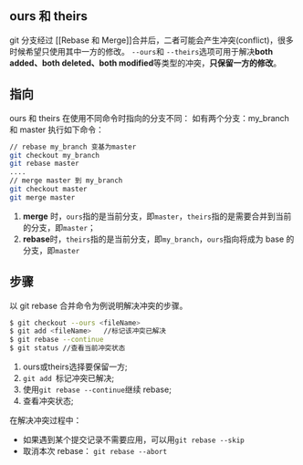 ## ours 和 theirs
git 分支经过 [[Rebase 和 Merge]]合并后，二者可能会产生冲突(conflict)，很多时候希望只使用其中一方的修改。
`--ours`和 `--theirs`选项可用于解决**both added、both deleted、both modified**等类型的冲突，**只保留一方的修改**。

## 指向
ours 和 theirs 在使用不同命令时指向的分支不同：
如有两个分支：my_branch 和 master
执行如下命令：
```bash
// rebase my_branch 变基为master
git checkout my_branch
git rebase master
....
// merge master 到 my_branch
git checkout master
git merge master
```

1. **merge** 时，`ours`指的是当前分支，即`master`，`theirs`指的是需要合并到当前的分支，即`master`；
2.  **rebase**时，`theirs`指的是当前分支，即`my_branch`，`ours`指向将成为 base 的分支，即`master`


## 步骤
以 git rebase 合并命令为例说明解决冲突的步骤。
```bash
$ git checkout --ours <fileName>
$ git add <fileName>   //标记该冲突已解决
$ git rebase --continue 
$ git status //查看当前冲突状态
```

1. ours或theirs选择要保留一方;
2. `git add `标记冲突已解决;
3. 使用`git rebase --continue`继续 rebase;
4. 查看冲突状态;

在解决冲突过程中：
- 如果遇到某个提交记录不需要应用，可以用`git rebase --skip`
- 取消本次 rebase： `git rebase --abort`
